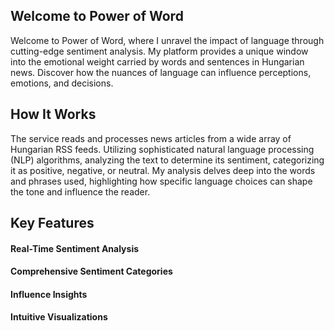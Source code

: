## Welcome to Power of Word
Welcome to Power of Word, where I unravel the impact of language through cutting-edge sentiment analysis. 
My platform provides a unique window into the emotional weight carried by words and sentences in Hungarian news. 
Discover how the nuances of language can influence perceptions, emotions, and decisions.

## How It Works
The service reads and processes news articles from a wide array of Hungarian RSS feeds. 
Utilizing sophisticated natural language processing (NLP) algorithms, analyzing the text to determine its sentiment, 
categorizing it as positive, negative, or neutral. My analysis delves deep into the words and phrases used, 
highlighting how specific language choices can shape the tone and influence the reader.

## Key Features
#### Real-Time Sentiment Analysis
#### Comprehensive Sentiment Categories
#### Influence Insights
#### Intuitive Visualizations